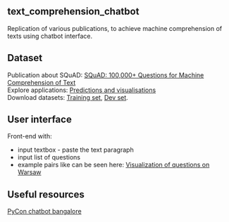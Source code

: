 ## text_comprehension_chatbot
Replication of various publications, to achieve machine comprehension of texts using chatbot interface.

## Dataset
Publication about SQuAD: <a href="https://arxiv.org/abs/1606.05250">SQuAD: 100,000+ Questions for Machine Comprehension of Text</a> <br>
Explore applications: <a href="https://rajpurkar.github.io/SQuAD-explorer/explore/1.1/dev/">Predictions and visualisations</a> <br>
Download datasets: <a href="https://rajpurkar.github.io/SQuAD-explorer/dataset/train-v1.1.json">Training set</a>, <a href="https://rajpurkar.github.io/SQuAD-explorer/dataset/dev-v1.1.json">Dev set</a>. <br>

## User interface
Front-end with:
- input textbox - paste the text paragraph
- input list of questions
- example pairs like can be seen here: <a href="https://rajpurkar.github.io/SQuAD-explorer/explore/1.1/dev/Warsaw.html?model=Logistic%20Regression%20Baseline%20(Stanford%20University)">Visualization of questions on Warsaw</a> <br>

## Useful resources
<a href="https://www.dropbox.com/s/1egi7ccwk1bu5de/chat-bots-pycon.pdf?dl=0">PyCon chatbot bangalore </a>
